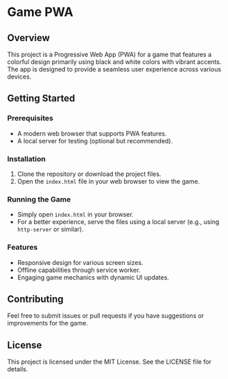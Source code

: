 # Game PWA

## Overview
This project is a Progressive Web App (PWA) for a game that features a colorful design primarily using black and white colors with vibrant accents. The app is designed to provide a seamless user experience across various devices.

## Getting Started

### Prerequisites
- A modern web browser that supports PWA features.
- A local server for testing (optional but recommended).

### Installation
1. Clone the repository or download the project files.
2. Open the `index.html` file in your web browser to view the game.

### Running the Game
- Simply open `index.html` in your browser.
- For a better experience, serve the files using a local server (e.g., using `http-server` or similar).

### Features
- Responsive design for various screen sizes.
- Offline capabilities through service worker.
- Engaging game mechanics with dynamic UI updates.

## Contributing
Feel free to submit issues or pull requests if you have suggestions or improvements for the game.

## License
This project is licensed under the MIT License. See the LICENSE file for details.